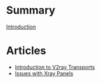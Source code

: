 # Summary

[Introduction](./README.md)

# Articles

- [Introduction to V2ray Transports](./transports.md)
- [Issues with Xray Panels](./panels.md)
